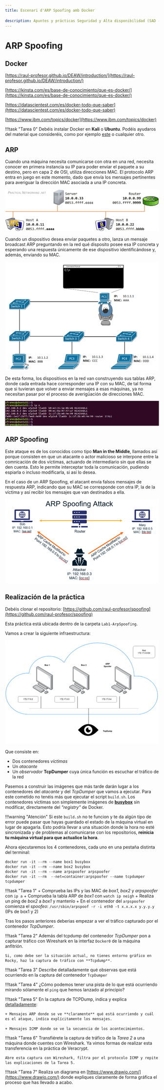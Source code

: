 ```yaml
---
title: Escenari d'ARP Spoofing amb Docker

description: Apuntes y prácticas Seguridad y Alta disponibilidad (SAD - ASIR).En esta práctica vamos a simular, mediante un entorno con contenedores Docker, un escenario donde se produce un ARP spoofing. En primer lugar estudiaremos el funcionamiento del protocolo ARP, incluyendo los mensajes utilizados. Tras ello y mediante un sniffing de tráfico con tcpdump y wireshark, veremos qué está pasando en un escenario con esta clase de envenenamiento.
---
```



# ARP Spoofing 

## Docker

[https://raul-profesor.github.io/DEAW/introduction/](https://raul-profesor.github.io/DEAW/introduction/)

[https://kinsta.com/es/base-de-conocimiento/que-es-docker/](https://kinsta.com/es/base-de-conocimiento/que-es-docker/)

[https://datascientest.com/es/docker-todo-que-saber](https://datascientest.com/es/docker-todo-que-saber)

[https://www.ibm.com/topics/docker](https://www.ibm.com/topics/docker)


!!!task "Tarea 0"
        Debéis instalar Docker en **Kali** o **Ubuntu**. Podéis ayudaros del material que consideréis, como por ejemplo [este](https://cabrajeta.com/2020/09/como-instalar-docker-en-kali-linux-2020/) o cualquier otro.


## ARP

Cuando una máquina necesita comunicarse con otra en una red, necesita conocer en primera instancia su IP para poder enviar el paquete a su destino, pero en capa 2 de OSI, utiliza direcciones MAC. El protocolo ARP entra en juego en este momento, dado que envía los mensajes pertinentes para averiguar la dirección MAC asociada a una IP concreta.

![](img/arp.gif)

Cuando un dispositivo desea enviar paquetes a otro, lanza un mensaje broadcast ARP preguntando en la red qué disposito posee esa IP concreta y esperando una respuesta únicamente de ese dispositivo identificándose y, además, enviando su MAC.

![](img/arp2.gif)



De esta forma, los dispositivos en la red van construyendo sus tablas ARP, donde cada entrada hace corresponder una IP con su MAC, de tal forma que si tuvieran que volver a enviar mensajes a esas máquinas, ya no necesitan pasar por el proceso de averigüación de direcciones MAC.

![](img/ip-neighbor-show.png)

## ARP Spoofing

Este ataque es de los conocidos como tipo **Man in the Middle**, llamados así porque consisten en que un atacante o actor malicioso se interpone entre la comnicación de dos víctimas, actuando de intermediario sin que ellas se den cuenta. Esto le permite interceptar toda la comunicación, pudiendo espiarla o incluso modificarla, si así lo desea.

En el caso de un ARP Spoofing, el atacant envía falsos mensajes de respuesta ARP, indicando que su MAC se corresponde con otra IP, la de la víctima y así recibir los mensajes que van destinados a ella.

![](img/spoofing.png)



## Realización de la práctica

Debéis clonar el repositorio: [https://github.com/raul-profesor/spoofing](https://github.com/raul-profesor/spoofing)

Esta práctica está ubicada dentro de la carpeta `Lab1-ArpSpoofing`.

Vamos a crear la siguiente infraestructura:

![](./img/arp_spoofing.png) 

Que consiste en:

+ Dos contenedores *víctimas*
+ Un *atacante*
+ Un *observador* **TcpDumper** cuya única función es escuchar el tráfico de la red

Pasemos a construir las imágenes que más tarde darán lugar a los contenedores del *atacante* y del *TcpDumper* que vamos a ejecutar. Para este cometido no tenéis más que ejecutar el script `build.sh`.
Los contenedores víctimas son simplemente imágenes de [**busybox**](https://unpocodejava.com/2021/11/18/queesbusybox/) sin modificar, directamente del *"registry"* de Docker.

!!!warning "Atención"
    Si este `build.sh` no te funcion y te da algún tipo de error puede pasar que hayas guardado el estado de la máquina virtual en lugar de apagarla. Esto podría llevar a una situación donde la hora no esté sincronizada y de problemas al comunicarse con los repositorios, **reinicia tu máquina virtual para que actualice la hora**.

Ahora ejecutaremos los 4 contenedores, cada uno en una pestaña distinta del terminal:

```shell-session
docker run -it --rm --name box1 busybox
docker run -it --rm --name box2 busybox
docker run -it --rm --name arpspoofer arpspoofer
docker run -it --rm  --net=container:arpspoofer --name tcpdumper tcpdumper
```

!!!task "Tarea 1"
    + Comprueba las IPs y las MAC de *box1*, *box2* y *arpspoofer* con `ip a`
    + Comprueba la tabla ARP de *box1* con `watch ip neigh`
    + Realiza un ping de *box2* a *box1* y mantenlo
    + En el contenedor del `arpspoofer` comienza el *spoofeo*: `/usr/sbin/arpspoof -r -i eth0 -t x.x.x.x y.y.y.y` (IPs de box1 y 2)

Tras los pasos anteriores deberias empezar a ver el tráfico capturado por el contenedor *TcpDumper*.

!!!task "Tarea 2"
    Además del tcpdump del contenedor *TcpDumper* pon a capturar tráfico con Wireshark en la interfaz `Docker0` de la máquina anfitrión. 
    
    Si, como debe ser la situación actual, no tienes entorno gráfico en Rocky, haz la captura de tráfico con **Tcpdump**.

!!!task "Tarea 3"
    Describe detalladamente qué observas que está ocurriendo en la captura del contenedor `TcpDumper`

!!!task "Tarea 4"
    ¿Cómo podemos tener una pista de lo que está ocurriendo mirando sólamente el `ping` que hemos lanzado al principio?

!!!task "Tarea 5"
    En la captura de TCPDump, indica y explica <u>detalladamente</u>:

    + Mensajes ARP donde se ve **claramente** qué está ocurriendo y cuál es el ataque, indíca explícitamente los mensajes.

    + Mensajes ICMP donde se ve la secuencia de los acontecimientos.

!!!task "Tarea 6"
    Transfiérete la captura de tráfico de la *Tarea 2* a una máquina donde cuentes con Wireshark. Ya vimos formas de realizar esta transferencia en la práctica de Veracrypt.

    Abre esta captura con Wireshark, filtra por el protocolo ICMP y repite las explicaciones de la Tarea 5.

!!!task "Tarea 7"
        Realiza un diagrama en [https://www.drawio.com/](https://www.drawio.com/) donde expliques claramente de forma gráfica el proceso que has llevado a acabo.
